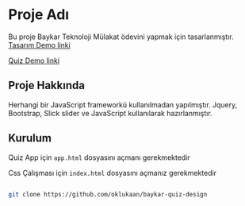 # Proje Adı

Bu proje Baykar Teknoloji Mülakat ödevini yapmak için tasarlanmıştır. 
[Tasarım Demo linki](https://html-baykar-project.vercel.app/)

[Quiz Demo linki](https://html-baykar-project.vercel.app/app.html)

## Proje Hakkında

Herhangi bir JavaScript frameworkü kullanılmadan yapılmıştır. Jquery, Bootstrap, Slick slider ve JavaScript kullanılarak hazırlanmıştır.

## Kurulum

Quiz App için 
`app.html` dosyasını açmanı gerekmektedir

Css Çalışması için
`index.html` dosyasını açmanız gerekmektedir


```bash

git clone https://github.com/oklukaan/baykar-quiz-design
